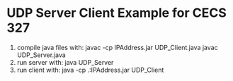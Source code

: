 # UDP Server Client Example for CECS 327

1. compile java files with: 
                javac -cp IPAddress.jar UDP_Client.java
                javac UDP_Server.java
2. run server with: 
                java UDP_Server
3. run client with: 
                java -cp .:IPAddress.jar UDP_Client